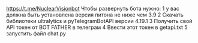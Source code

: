 https://t.me/NuclearVisionbot
Чтобы развернуть бота нужно:
1 у вас должна быть установлена версия питона не ниже чем 3.9
2 Скачать библиотеки ultralytics и pyTelegramBotAPI версии 4.19.1
3 Получить свой API токен от BOT FATHER в телеграм
4 Ввести этот токен в getapi.txt
5 запустить файл chat.py